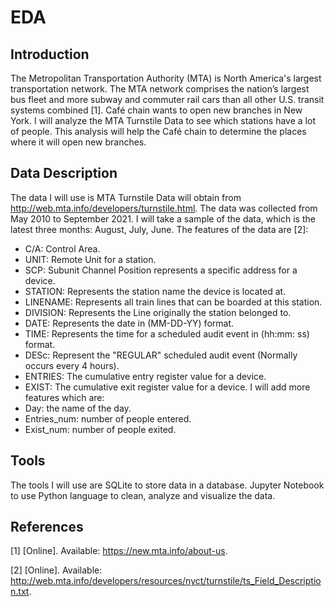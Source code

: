 # EDA
## Introduction
The Metropolitan Transportation Authority (MTA) is North America's largest transportation network. The MTA network comprises the nation’s largest bus fleet and more subway and commuter rail cars than all other U.S. transit systems combined [1]. 
Café chain wants to open new branches in New York. I will analyze the MTA Turnstile Data to see which stations have a lot of people. This analysis will help the Café chain to determine the places where it will open new branches.
## Data Description
The data I will use is MTA Turnstile Data will obtain from http://web.mta.info/developers/turnstile.html.
The data was collected from May 2010 to September 2021. I will take a sample of the data, which is the latest three months: August, July, June.
The features of the data are [2]:
-	C/A: Control Area. 
-	UNIT: Remote Unit for a station.
-	SCP: Subunit Channel Position represents a specific address for a device. 
-	STATION: Represents the station name the device is located at.
-	LINENAME: Represents all train lines that can be boarded at this station.
-	DIVISION: Represents the Line originally the station belonged to.  
-	DATE: Represents the date in (MM-DD-YY) format.
-	TIME: Represents the time for a scheduled audit event in (hh:mm: ss) format.
-	DESc: Represent the "REGULAR" scheduled audit event (Normally occurs every 4 hours).
-	ENTRIES: The cumulative entry register value for a device.
-	EXIST: The cumulative exit register value for a device.
I will add more features which are:
-	Day: the name of the day.
-	Entries_num: number of people entered.
-	Exist_num: number of people exited.

## Tools
The tools I will use are SQLite to store data in a database. Jupyter Notebook to use Python language to clean, analyze and visualize the data.

## References
[1] 	[Online]. Available: https://new.mta.info/about-us.

[2] 	[Online]. Available: http://web.mta.info/developers/resources/nyct/turnstile/ts_Field_Description.txt.



